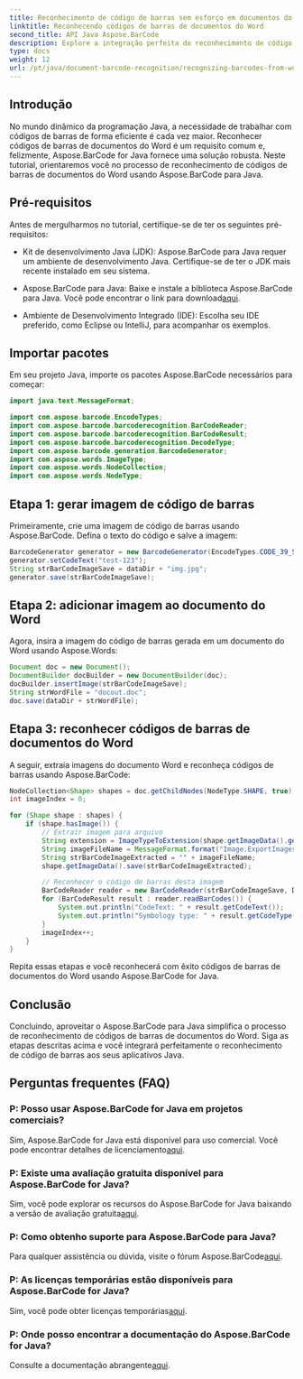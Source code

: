 ```yaml
---
title: Reconhecimento de código de barras sem esforço em documentos do Word
linktitle: Reconhecendo códigos de barras de documentos do Word
second_title: API Java Aspose.BarCode
description: Explore a integração perfeita do reconhecimento de código de barras em seus aplicativos Java com Aspose.BarCode. Siga este tutorial para reconhecer códigos de barras de documentos do Word.
type: docs
weight: 12
url: /pt/java/document-barcode-recognition/recognizing-barcodes-from-word/
---
```


## Introdução

No mundo dinâmico da programação Java, a necessidade de trabalhar com códigos de barras de forma eficiente é cada vez maior. Reconhecer códigos de barras de documentos do Word é um requisito comum e, felizmente, Aspose.BarCode for Java fornece uma solução robusta. Neste tutorial, orientaremos você no processo de reconhecimento de códigos de barras de documentos do Word usando Aspose.BarCode para Java.

## Pré-requisitos

Antes de mergulharmos no tutorial, certifique-se de ter os seguintes pré-requisitos:

- Kit de desenvolvimento Java (JDK): Aspose.BarCode para Java requer um ambiente de desenvolvimento Java. Certifique-se de ter o JDK mais recente instalado em seu sistema.

-  Aspose.BarCode para Java: Baixe e instale a biblioteca Aspose.BarCode para Java. Você pode encontrar o link para download[aqui](https://releases.aspose.com/barcode/java/).

- Ambiente de Desenvolvimento Integrado (IDE): Escolha seu IDE preferido, como Eclipse ou IntelliJ, para acompanhar os exemplos.

## Importar pacotes

Em seu projeto Java, importe os pacotes Aspose.BarCode necessários para começar:

```java
import java.text.MessageFormat;

import com.aspose.barcode.EncodeTypes;
import com.aspose.barcode.barcoderecognition.BarCodeReader;
import com.aspose.barcode.barcoderecognition.BarCodeResult;
import com.aspose.barcode.barcoderecognition.DecodeType;
import com.aspose.barcode.generation.BarcodeGenerator;
import com.aspose.words.ImageType;
import com.aspose.words.NodeCollection;
import com.aspose.words.NodeType;
```

## Etapa 1: gerar imagem de código de barras

Primeiramente, crie uma imagem de código de barras usando Aspose.BarCode. Defina o texto do código e salve a imagem:

```java
BarcodeGenerator generator = new BarcodeGenerator(EncodeTypes.CODE_39_STANDARD);
generator.setCodeText("test-123");
String strBarCodeImageSave = dataDir + "img.jpg";
generator.save(strBarCodeImageSave);
```

## Etapa 2: adicionar imagem ao documento do Word

Agora, insira a imagem do código de barras gerada em um documento do Word usando Aspose.Words:

```java
Document doc = new Document();
DocumentBuilder docBuilder = new DocumentBuilder(doc);
docBuilder.insertImage(strBarCodeImageSave);
String strWordFile = "docout.doc";
doc.save(dataDir + strWordFile);
```

## Etapa 3: reconhecer códigos de barras de documentos do Word

A seguir, extraia imagens do documento Word e reconheça códigos de barras usando Aspose.BarCode:

```java
NodeCollection<Shape> shapes = doc.getChildNodes(NodeType.SHAPE, true);
int imageIndex = 0;

for (Shape shape : shapes) {
    if (shape.hasImage()) {
        // Extrair imagem para arquivo
        String extension = ImageTypeToExtension(shape.getImageData().getImageType());
        String imageFileName = MessageFormat.format("Image.ExportImages.{0} Out.{1}", imageIndex, extension);
        String strBarCodeImageExtracted = "" + imageFileName;
        shape.getImageData().save(strBarCodeImageExtracted);

        // Reconhecer o código de barras desta imagem
        BarCodeReader reader = new BarCodeReader(strBarCodeImageSave, DecodeType.CODE_39_STANDARD);
        for (BarCodeResult result : reader.readBarCodes()) {
            System.out.println("CodeText: " + result.getCodeText());
            System.out.println("Symbology type: " + result.getCodeType());
        }
        imageIndex++;
    }
}
```

Repita essas etapas e você reconhecerá com êxito códigos de barras de documentos do Word usando Aspose.BarCode for Java.

## Conclusão

Concluindo, aproveitar o Aspose.BarCode para Java simplifica o processo de reconhecimento de códigos de barras de documentos do Word. Siga as etapas descritas acima e você integrará perfeitamente o reconhecimento de código de barras aos seus aplicativos Java.

## Perguntas frequentes (FAQ)

### P: Posso usar Aspose.BarCode for Java em projetos comerciais?
 Sim, Aspose.BarCode for Java está disponível para uso comercial. Você pode encontrar detalhes de licenciamento[aqui](https://purchase.aspose.com/buy).

### P: Existe uma avaliação gratuita disponível para Aspose.BarCode for Java?
 Sim, você pode explorar os recursos do Aspose.BarCode for Java baixando a versão de avaliação gratuita[aqui](https://releases.aspose.com/).

### P: Como obtenho suporte para Aspose.BarCode para Java?
Para qualquer assistência ou dúvida, visite o fórum Aspose.BarCode[aqui](https://forum.aspose.com/c/barcode/13).

### P: As licenças temporárias estão disponíveis para Aspose.BarCode for Java?
 Sim, você pode obter licenças temporárias[aqui](https://purchase.aspose.com/temporary-license/).

### P: Onde posso encontrar a documentação do Aspose.BarCode for Java?
 Consulte a documentação abrangente[aqui](https://reference.aspose.com/barcode/java/).
